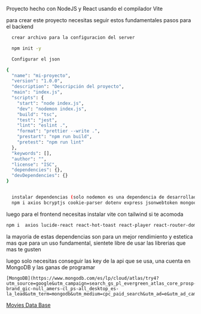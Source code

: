 Proyecto hecho con NodeJS y React usando el compilador Vite

para crear este proyecto necesitas seguir estos fundamentales pasos para el backend

```bash
  crear archivo para la configuracion del server

  npm init -y

  Configurar el json

{
  "name": "mi-proyecto",
  "version": "1.0.0",
  "description": "Descripción del proyecto",
  "main": "index.js",
  "scripts": {
    "start": "node index.js",
    "dev": "nodemon index.js",
    "build": "tsc",
    "test": "jest",
    "lint": "eslint .",
    "format": "prettier --write .",
    "prestart": "npm run build",
    "pretest": "npm run lint"
  },
  "keywords": [],
  "author": "",
  "license": "ISC",
  "dependencies": {},
  "devDependencies": {}
}


  instalar dependencias (solo nodemon es una dependencia de desarrollador)
  npm i axios bcryptjs cookie-parser dotenv express jsonwebtoken mongoose nodemon

```

luego para el frontend necesitas instalar vite con tailwind si te acomoda

```bash
npm i  axios lucide-react react-hot-toast react-player react-router-dom tailwind-scrollbar-hide use-debounce zustand
```

la mayoria de estas dependencias son para un mejor rendimiento y estetica mas que para un uso fundamental, sientete libre de usar las librerias que mas te gusten 

luego solo necesitas conseguir las key de la api que se usa, una cuenta en MongoDB y las ganas de programar

  
	[MongoDB](https://www.mongodb.com/es/lp/cloud/atlas/try4?utm_source=google&utm_campaign=search_gs_pl_evergreen_atlas_core_prosp-brand_gic-null_amers-cl_ps-all_desktop_es-la_lead&utm_term=mongodb&utm_medium=cpc_paid_search&utm_ad=e&utm_ad_campaign_id=20751878828&adgroup=156970816922&cq_cmp=20751878828&gad_source=1&gclid=EAIaIQobChMIyKqzhpKIjAMVZGlIAB1P0xR2EAAYASAAEgK3dfD_BwE)
  
  [Movies Data Base ](https://www.themoviedb.org/?language=es)




